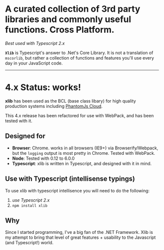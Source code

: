 # A curated collection of 3rd party libraries and commonly useful functions.  Cross Platform.
*Best used with Typescript 2.x*

**```Xlib```** is Typescript's answer to .Net's Core Library.  It is not a translation of ```mscorlib```, but rather a collection of functions and features you'll use every day in your JavaScript code.

--------
# 4.x Status: works!



**xlib** has been used as the BCL (base class libary) for high quality production systems
including [PhantomJs Cloud](https://PhantomJsCloud.com).


This 4.x release has been refactored for use with WebPack, and has been tested with it.


## Designed for
- **Browser**: Chrome.  works in all browsers (IE9+) via Browserify/Webpack, but the ```logging``` output is most pretty in Chrome.  Tested with WebPack.
- **Node**: Tested with 0.12 to 6.0.0
- **Typescript**: xlib is written in Typescript, and designed with it in mind.

## Use with Typescript (intellisense typings)

To use xlib with typescript intellisence you will need to do the following:

1. *use Typescript 2.x*
2. ```npm install xlib```

## Why

Since I started programming, I've a big fan of the .NET Framework.  Xlib is my attempt to bring that level of great features + usability to the Javascript (and Typescript!) world.
